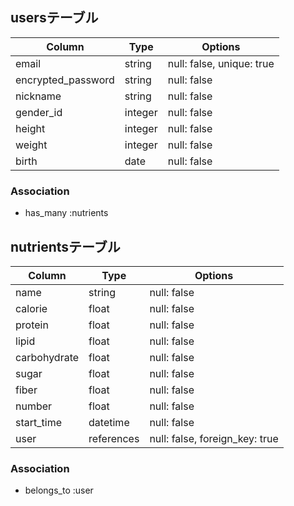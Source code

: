 ## usersテーブル

| Column             | Type    | Options                   |
| ------------------ | ------  | ------------------------- |
| email              | string  | null: false, unique: true |
| encrypted_password | string  | null: false               |
| nickname           | string  | null: false               |
| gender_id          | integer | null: false               |
| height             | integer | null: false               |
| weight             | integer | null: false               |
| birth              | date    | null: false               |

### Association
- has_many :nutrients


## nutrientsテーブル

| Column             | Type       | Options                         |
| ------------------ | ---------- | ------------------------------- |
| name               | string     | null: false                     |
| calorie            | float      | null: false                     |
| protein            | float      | null: false                     |
| lipid              | float      | null: false                     |
| carbohydrate       | float      | null: false                     |
| sugar              | float      | null: false                     |
| fiber              | float      | null: false                     |
| number             | float      | null: false                     |
| start_time         | datetime   | null: false                     |
| user               | references | null: false, foreign_key: true  |

### Association
- belongs_to :user


